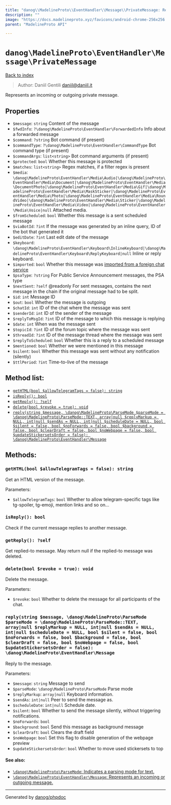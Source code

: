 ```yaml
---
title: "danog\\MadelineProto\\EventHandler\\Message\\PrivateMessage: Represents an incoming or outgoing private message."
description: ""
image: "https://docs.madelineproto.xyz/favicons/android-chrome-256x256.png"
parent: "MadelineProto API"

---
```

# `danog\MadelineProto\EventHandler\Message\PrivateMessage`
[Back to index](../../../../index.html)

> Author: Daniil Gentili <daniil@daniil.it>  
  

Represents an incoming or outgoing private message.  



## Properties
* `$message`: `string` Content of the message
* `$fwdInfo`: `?\danog\MadelineProto\EventHandler\ForwardedInfo` Info about a forwarded message
* `$command`: `?string` Bot command (if present)
* `$commandType`: `?\danog\MadelineProto\EventHandler\CommandType` Bot command type (if present)
* `$commandArgs`: `list<string>` Bot command arguments (if present)
* `$protected`: `bool` Whether this message is protected
* `$matches`: `list<string>` Regex matches, if a filter regex is present
* `$media`: `\danog\MadelineProto\EventHandler\Media\Audio|\danog\MadelineProto\EventHandler\Media\Document|\danog\MadelineProto\EventHandler\Media\DocumentPhoto|\danog\MadelineProto\EventHandler\Media\Gif|\danog\MadelineProto\EventHandler\Media\MaskSticker|\danog\MadelineProto\EventHandler\Media\Photo|\danog\MadelineProto\EventHandler\Media\RoundVideo|\danog\MadelineProto\EventHandler\Media\Sticker|\danog\MadelineProto\EventHandler\Media\Video|\danog\MadelineProto\EventHandler\Media\Voice|null` Attached media.
* `$fromScheduled`: `bool` Whether this message is a sent scheduled message
* `$viaBotId`: `?int` If the message was generated by an inline query, ID of the bot that generated it
* `$editDate`: `?int` Last edit date of the message
* `$keyboard`: `\danog\MadelineProto\EventHandler\Keyboard\InlineKeyboard|\danog\MadelineProto\EventHandler\Keyboard\ReplyKeyboard|null` Inline or reply keyboard.
* `$imported`: `bool` Whether this message was [imported from a foreign chat service](https://core.telegram.org/api/import)
* `$psaType`: `?string` For Public Service Announcement messages, the PSA type
* `$nextSent`: `?self` @readonly For sent messages, contains the next message in the chain if the original message had to be split.
* `$id`: `int` Message ID
* `$out`: `bool` Whether the message is outgoing
* `$chatId`: `int` ID of the chat where the message was sent
* `$senderId`: `int` ID of the sender of the message
* `$replyToMsgId`: `?int` ID of the message to which this message is replying
* `$date`: `int` When was the message sent
* `$topicId`: `?int` ID of the forum topic where the message was sent
* `$threadId`: `?int` ID of the message thread where the message was sent
* `$replyToScheduled`: `bool` Whether this is a reply to a scheduled message
* `$mentioned`: `bool` Whether we were mentioned in this message
* `$silent`: `bool` Whether this message was sent without any notification (silently)
* `$ttlPeriod`: `?int` Time-to-live of the message

## Method list:
* [`getHTML(bool $allowTelegramTags = false): string`](#gethtml-bool-allowtelegramtags-false-string)
* [`isReply(): bool`](#isreply-bool)
* [`getReply(): ?self`](#getreply-self)
* [`delete(bool $revoke = true): void`](#delete-bool-revoke-true-void)
* [`reply(string $message, \danog\MadelineProto\ParseMode $parseMode = \danog\MadelineProto\ParseMode::TEXT, array|null $replyMarkup = NULL, int|null $sendAs = NULL, int|null $scheduleDate = NULL, bool $silent = false, bool $noForwards = false, bool $background = false, bool $clearDraft = false, bool $noWebpage = false, bool $updateStickersetsOrder = false): \danog\MadelineProto\EventHandler\Message`](#reply-string-message-danog-madelineproto-parsemode-parsemode-danog-madelineproto-parsemode-text-array-null-replymarkup-null-int-null-sendas-null-int-null-scheduledate-null-bool-silent-false-bool-noforwards-false-bool-background-false-bool-cleardraft-false-bool-nowebpage-false-bool-updatestickersetsorder-false-danog-madelineproto-eventhandler-message)

## Methods:
### `getHTML(bool $allowTelegramTags = false): string`

Get an HTML version of the message.


Parameters:

* `$allowTelegramTags`: `bool` Whether to allow telegram-specific tags like tg-spoiler, tg-emoji, mention links and so on...  



### `isReply(): bool`

Check if the current message replies to another message.



### `getReply(): ?self`

Get replied-to message.
May return null if the replied-to message was deleted.


### `delete(bool $revoke = true): void`

Delete the message.


Parameters:

* `$revoke`: `bool` Whether to delete the message for all participants of the chat.  



### `reply(string $message, \danog\MadelineProto\ParseMode $parseMode = \danog\MadelineProto\ParseMode::TEXT, array|null $replyMarkup = NULL, int|null $sendAs = NULL, int|null $scheduleDate = NULL, bool $silent = false, bool $noForwards = false, bool $background = false, bool $clearDraft = false, bool $noWebpage = false, bool $updateStickersetsOrder = false): \danog\MadelineProto\EventHandler\Message`

Reply to the message.


Parameters:

* `$message`: `string` Message to send  
* `$parseMode`: `\danog\MadelineProto\ParseMode` Parse mode  
* `$replyMarkup`: `array|null` Keyboard information.  
* `$sendAs`: `int|null` Peer to send the message as.  
* `$scheduleDate`: `int|null` Schedule date.  
* `$silent`: `bool` Whether to send the message silently, without triggering notifications.  
* `$noForwards`: `bool`   
* `$background`: `bool` Send this message as background message  
* `$clearDraft`: `bool` Clears the draft field  
* `$noWebpage`: `bool` Set this flag to disable generation of the webpage preview  
* `$updateStickersetsOrder`: `bool` Whether to move used stickersets to top  


#### See also: 
* [`\danog\MadelineProto\ParseMode`: Indicates a parsing mode for text.](../../../../danog/MadelineProto/ParseMode.html)
* [`\danog\MadelineProto\EventHandler\Message`: Represents an incoming or outgoing message.](../../../../danog/MadelineProto/EventHandler/Message.html)




---
Generated by [danog/phpdoc](https://phpdoc.daniil.it)
